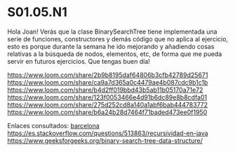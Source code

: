 # S01.05.N1


Hola Joan! 
Verás que la clase BinarySearchTree tiene implementada una serie de funciones, constructores y demás código que no aplica al ejercicio, esto es porque durante la semana he ido mejorando y añadiendo cosas relativas a la búsqueda de nodos, elementos, etc, de forma que me pueda servir en futuros ejercicios.
Que tengas buen día!

https://www.loom.com/share/2b9b8195daf64806b3cfb42789d25671
https://www.loom.com/share/ca9a7d365a0c4479ae4b087cdc9b1c1b
https://www.loom.com/share/b4d2ff019bbd43b5ab11b05170a71e72
https://www.loom.com/share/123f0053466e4d91b6dc89e8b8cdfa01
https://www.loom.com/share/275d252cd8a140a1abf6bab444783772
https://www.loom.com/share/b6a24b28d7464f71baded473ee0f1950









Enlaces consultados:
[barcelona](https://barcelonageeks.com/serializacion-y-deserializacion-en-java-con-ejemplo/)
https://es.stackoverflow.com/questions/513863/recursividad-en-java
https://www.geeksforgeeks.org/binary-search-tree-data-structure/
